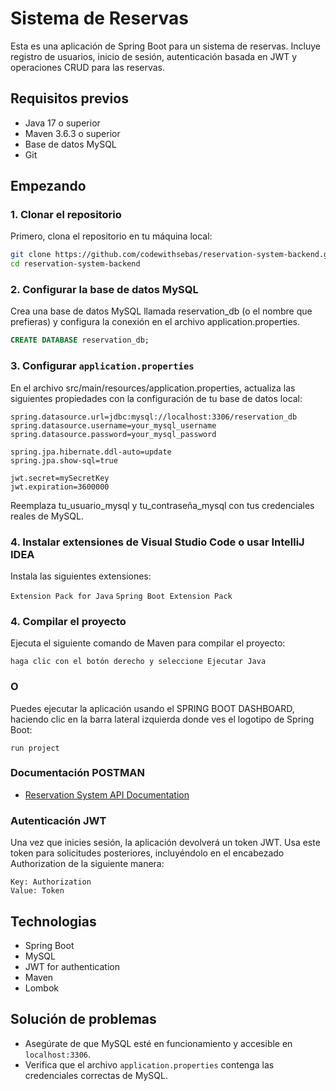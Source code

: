 
# Sistema de Reservas

Esta es una aplicación de Spring Boot para un sistema de reservas. Incluye registro de usuarios, inicio de sesión, autenticación basada en JWT y operaciones CRUD para las reservas.

## Requisitos previos

- Java 17 o superior
- Maven 3.6.3 o superior
- Base de datos MySQL
- Git

## Empezando

### 1. Clonar el repositorio

Primero, clona el repositorio en tu máquina local:

```bash
git clone https://github.com/codewithsebas/reservation-system-backend.git
cd reservation-system-backend
```

### 2. Configurar la base de datos MySQL

Crea una base de datos MySQL llamada reservation_db (o el nombre que prefieras) y configura la conexión en el archivo application.properties.

```sql
CREATE DATABASE reservation_db;
```

### 3. Configurar `application.properties`

En el archivo src/main/resources/application.properties, actualiza las siguientes propiedades con la configuración de tu base de datos local:

```properties
spring.datasource.url=jdbc:mysql://localhost:3306/reservation_db
spring.datasource.username=your_mysql_username
spring.datasource.password=your_mysql_password

spring.jpa.hibernate.ddl-auto=update
spring.jpa.show-sql=true

jwt.secret=mySecretKey
jwt.expiration=3600000
```

Reemplaza tu_usuario_mysql y tu_contraseña_mysql con tus credenciales reales de MySQL.


### 4. Instalar extensiones de Visual Studio Code o usar IntelliJ IDEA

Instala las siguientes extensiones:


`Extension Pack for Java`
`Spring Boot Extension Pack`

### 4. Compilar el proyecto

Ejecuta el siguiente comando de Maven para compilar el proyecto:

`
haga clic con el botón derecho y seleccione Ejecutar Java
`

### O

Puedes ejecutar la aplicación usando el SPRING BOOT DASHBOARD, haciendo clic en la barra lateral izquierda donde ves el logotipo de Spring Boot:

`run project`


### Documentación POSTMAN

- [Reservation System API Documentation](https://www.postman.com/satellite-geoscientist-17392290/workspace/reservation-system-api/collection/33340165-8a12f120-9bfc-4f03-a51c-2b81e540494f?action=share&creator=33340165)

### Autenticación JWT

Una vez que inicies sesión, la aplicación devolverá un token JWT. Usa este token para solicitudes posteriores, incluyéndolo en el encabezado Authorization de la siguiente manera:

```
Key: Authorization
Value: Token
```

## Technologias

- Spring Boot
- MySQL
- JWT for authentication
- Maven
- Lombok

## Solución de problemas

- Asegúrate de que MySQL esté en funcionamiento y accesible en `localhost:3306`.
- Verifica que el archivo `application.properties` contenga las credenciales correctas de MySQL.
